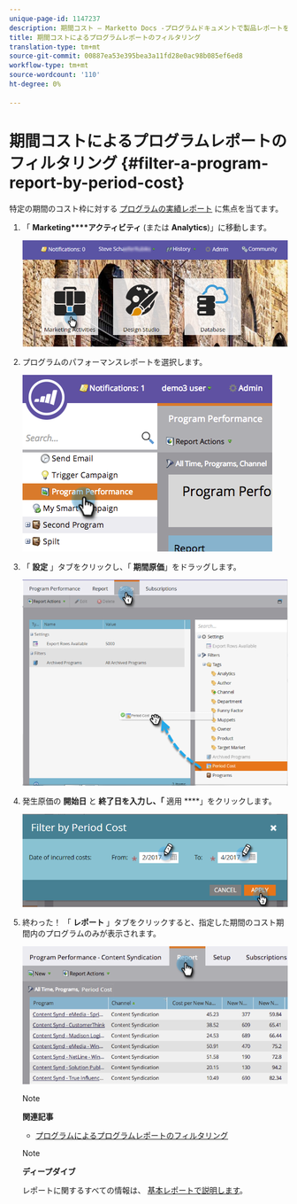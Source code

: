 ```yaml
---
unique-page-id: 1147237
description: 期間コスト — Marketto Docs -プログラムドキュメントで製品レポートをフィルター
title: 期間コストによるプログラムレポートのフィルタリング
translation-type: tm+mt
source-git-commit: 00887ea53e395bea3a11fd28e0ac98b085ef6ed8
workflow-type: tm+mt
source-wordcount: '110'
ht-degree: 0%

---
```



# 期間コストによるプログラムレポートのフィルタリング {#filter-a-program-report-by-period-cost}

特定の期間のコスト枠に対する [プログラムの実績レポート](create-a-program-performance-report.md) に焦点を当てます。

1. 「 **Marketing****アクティビティ** (または **Analytics**)」に移動します。

   ![](assets/login-marketing-activities-1.png)

1. プログラムのパフォーマンスレポートを選択します。

   ![](assets/image2014-9-23-16-3a22-3a52.png)

1. 「 **設定** 」タブをクリックし、「 **期間原価**」をドラッグします。

   ![](assets/lm-86194-1.png)

1. 発生原価の **開始日** と **終了日を入力し、「** 適用 ****」をクリックします。

   ![](assets/lm-86194-2a-hands.png)

1. 終わった！ 「 **レポート** 」タブをクリックすると、指定した期間のコスト期間内のプログラムのみが表示されます。

   ![](assets/lm-86194-report-tab.png)

   >[!NOTE]
   >
   >**関連記事**
   >
   >    
   >    
   >    * [プログラムによるプログラムレポートのフィルタリング](filter-a-program-report-by-program.md)


   >[!NOTE]
   >
   >**ディープダイブ**
   >
   >
   >レポートに関するすべての情報は、 [基本レポートで説明します](http://docs.marketo.com/display/docs/basic+reporting)。

